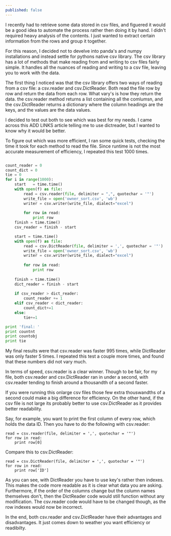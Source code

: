 ```yaml
---
published: false
---
```

I recently had to retrieve some data stored in csv files, and figuered it would be a good idea to automate the process rather then doing it by hand. 
I didn't required heavy analysis of the contents. I just wanted to extract certain information from the rows and group it together. 

For this reason, I decided not to develve into panda's and numpy installations and instead settle for pythons native csv library. 
The csv library has a lot of methods that make reading from and writing to csv files fairly simple. It handles all the nuances of reading and writing to a csv file, leaving you to work with the data. 

The first thing I noticed was that the csv library offers two ways of reading from a csv file: a csv.reader and csv.DictReader. Both read the file row by row and return the data from each row. What vary's is how they return the data. the csv.reader method returns a list containing all the comlumsn, and the csv.DictReader returns a dictionary where the column headings are the keys, and the values are the data values.

I decided to test out both to see which was best for my needs. I came across this ADD LINKS article telling me to use dictreader, but I wanted to know why it would be better.  

To figure out which was more efficient, I ran some quick tests, checking the time it took for each method to read the file. Since runtime is not the most accurate measurement of efficiency, I repeated this test 1000 times.

```python

count_reader = 0
count_dict = 0
tie = 0
for i in range(1000):
    start   = time.time()
    with open(f) as file:
        read = csv.reader(file, delimiter = ",", quotechar = '"')
        write_file = open('owner_sort.csv', 'wb')
        writer = csv.writer(write_file, dialect="excel")  
        
        for row in read:
            print row  
    finish = time.time()
    csv_reader = finish - start

    start = time.time()   
    with open(f) as file:
        read = csv.DictReader(file, delimiter = ',', quotechar = '"')
        write_file = open('owner_sort.csv', 'wb')
        writer = csv.writer(write_file, dialect="excel")
        
        for row in read:
            print row 
            
    finish = time.time()
    dict_reader = finish - start
   
    if csv_reader > dict_reader:
        count_reader += 1
    elif csv_reader < dict_reader:
        count_dict+=1
    else:
        tie+=1

print 'final: '   
print countnt
print countobj
print tie
```

My final results were that csv.reader was faster 995 times, while DictReader was only faster 5 times. I repeated this test a couple more times, and found that these numbers did not vary much. 

In terms of speed, csv.reader is a clear winner. Though to be fair, for my file, both csv.reader and csv.DictReader ran in under a second, with csv.reader tending to finish around a thousandth of a second faster.

If you were running this onlarge csv files those few extra thouswandths of a second could make a big difference for efficiency. On the other hand, if the csv file is not large its probably better to use csv.DictReader as it provides better readability. 

Say, for example, you want to print the first column of every row, which holds the data ID. Then you have to do the following with csv.reader:
```
read = csv.reader(file, delimiter = ',', quotechar = '"')
for row in read:
    print row[0]
```
Compare this to csv.DictReader:
```
read = csv.DictReader(file, delimiter = ',', quotechar = '"')
for row in read:
    print row['ID']
```
As you can see, with DictReader you have to use key's rather then indexes. This makes the code more readable as it is clear what data you are asking. Furthermore, if the order of the columns change but the column names themselves don't, then the DictReader code would still function without any modification. The csv.reader code would have to be changed though, as the row indexes would now be incorrect. 

In the end, both csv.reader and csv.DictReader have their advantages and disadvantages. It just comes down to weather you want efficiency or readibilty. 
